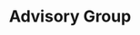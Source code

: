 ---
title: "Advisory Group"
draft: false
# page title background image
bg_image: "images/backgrounds/page-title.jpg"
# meta description
description : ""
---